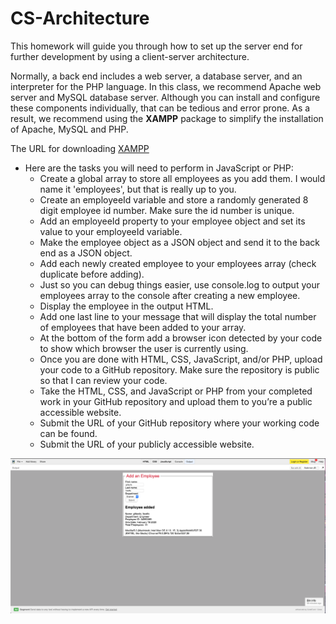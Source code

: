 # CS-Architecture

This homework will guide you through how to set up the server end for further development by using a client-server architecture.

Normally, a back end includes a web server, a database server, and an interpreter for the PHP language. In this class, we recommend Apache web server and MySQL database server. Although you can install and configure these components individually, that can be tedious and error prone. As a result, we recommend using the **XAMPP** package to simplify the installation of Apache, MySQL and PHP.

The URL for downloading [XAMPP](https://www.apachefriends.org/index.html)

- Here are the tasks you will need to perform in JavaScript or PHP:
  - Create a global array to store all employees as you add them. I would name it 'employees', but that is really up to you.
  - Create an employeeId variable and store a randomly generated 8 digit employee id number. Make sure the id number is unique.
  - Add an employeeId property to your employee object and set its value to your employeeId variable.
  - Make the employee object as a JSON object and send it to the back end as a JSON object.
  - Add each newly created employee to your employees array (check duplicate before adding).
  - Just so you can debug things easier, use console.log to output your employees array to the console after creating a new employee.
  - Display the employee in the output HTML.
  - Add one last line to your message that will display the total number of employees that have been added to your array.
  - At the bottom of the form add a browser icon detected by your code to show which browser the user is currently using.
  - Once you are done with HTML, CSS, JavaScript, and/or PHP, upload your code to a GitHub repository. Make sure the repository is public so that I can review your code.
  - Take the HTML, CSS, and JavaScript or PHP from your completed work in your GitHub repository and upload them to you’re a public accessible website.
  - Submit the URL of your GitHub repository where your working code can be found.
  - Submit the URL of your publicly accessible website.

![playground](Playground.png)
